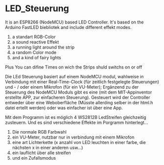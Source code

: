 # LED_Steuerung
It is an ESP8266 (NodeMCU) based LED Controller.
It's based on the Arduino FastLED biebliotek and include different effekt modes.
1. a standart RGB-Color 
2. a sound reactive Effekt
3. a running light around the strip
4. a random Color mode 
5. and a kind of fairy lights

Plus You can difine Times on wich the Strips shuld switchs on or off


Die LEd Steuerung basiert auf einem NodeMCU modul, wahlweise in Verbindung mit einer Real-Time-Clock (für zeitlich festgelegte Steuerungen) und - / oder einem Mikrofon (für ein VU-Meter);
Ergänzend zu der Steuerung des NodeMCU Moduls gibt es eine (mit dem MIT-Appinventor erstellte APP, zur einfacheren Steuerung).
Gesteuert wird der Controller entweder über eine Weboberfläche (Müsste allerding selber in der html.h datei ertellt werden) oder was einfacher ist über eine App.

Mit dem Programm ist es möglich 4 WS2812B LedStreifen gleichzeitig zusteuern.
Und es sind verschiedene Effekte im Porgramm hinterlegt...
1. Die normale RGB Farbwahl
2. ein VU-Meter, nutzbar nur in verbindung mit einem Mikrofon
3. eine art Lichterkette (x anzahl von LED leuchten in einer farbe, die nächsten x in einer anderen usw...)
4. ein lauflicht über alle streifen
5. und ein Zufallsmodus
